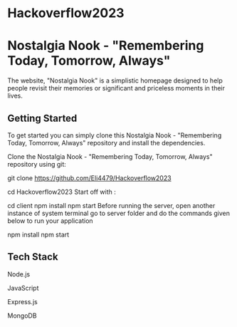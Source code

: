 # Hackoverflow2023


# Nostalgia Nook - "Remembering Today, Tomorrow, Always"

The website, "Nostalgia Nook" is a simplistic homepage designed to help people revisit their memories or significant and priceless moments in their lives.


## Getting Started
To get started you can simply clone this Nostalgia Nook - "Remembering Today, Tomorrow, Always" repository and install the dependencies.

Clone the Nostalgia Nook - "Remembering Today, Tomorrow, Always" repository using git:

git clone https://github.com/Eli4479/Hackoverflow2023

cd Hackoverflow2023
Start off with :

cd client
npm install
npm start
Before running the server, open another instance of system terminal go to server folder and do the commands given below to run your application

npm install
npm start

##  Tech Stack
Node.js

JavaScript

Express.js

MongoDB
